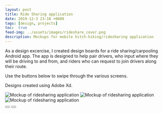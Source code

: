 ```yaml
---
layout: post
title: Ride Sharing application
date: 2019-12-3 23:18 +0800
tags: [design, projects]
toc:  true
feed-img: ../assets/images/rideshare_cover.png
description: Mockups for mobile hitch-hiking/ridesharing application
---
```


As a design excercise, I created design boards for a ride sharing/carpooling Android app. The app is designed to help pair drivers, who input where they will be driving to and from, and riders who can request to join drivers along their route.

Use the buttons below to swipe through the various screens. 

Designs created using Adobe Xd.

<div class="siema">
    <img src="../../../../assets/images/rideshare_1.png" alt="Mockup of ridesharing application"/>
    <img src="../../../../assets/images/rideshare_2.png" alt="Mockup of ridesharing application"/>
    <img src="../../../../assets/images/rideshare_3.png" alt="Mockup of ridesharing application"/>
</div>
<div class="gallery-button-container center">
    <button class="prev center gallery-button"><i class="fas fa-backward" aria-hidden="true"></i></button>
    <button class="next center gallery-button"><i class="fas fa-forward" aria-hidden="true"></i></button>
</div>

